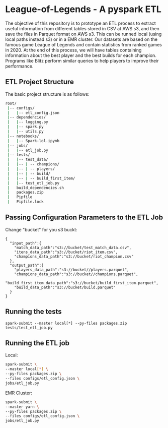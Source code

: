 # League-of-Legends - A pyspark ETL

The objective of this repository is to prototype an ETL process to extract useful information from different tables stored in CSV at AWS s3, and then save the files in Parquet format on AWS s3. This can be runned local (using local paths instead s3) or in a EMR cluster. Our datasets are based on the famous game League of Legends and contain statistics from ranked games in 2020. At the end of this process, we will have tables containing information about the best player and the best builds for each champion. Programs like Blitz perform similar queries to help players to improve their performance.

## ETL Project Structure

The basic project structure is as follows:

```bash
root/
 |-- configs/
 |   |-- etl_config.json
 |-- dependencies/
 |   |-- logging.py
 |   |-- spark.py
 |   |-- utils.py
 |-- notebooks/
 |   |-- Spark-lol.ipynb
 |-- jobs/
 |   |-- etl_job.py
 |-- tests/
 |   |-- test_data/
 |   |-- | -- champions/
 |   |-- | -- players/
 |   |-- | -- build/
 |   |-- | -- build_first_item/
 |   |-- test_etl_job.py
 |   build_dependencies.sh
 |   packages.zip
 |   Pipfile
 |   Pipfile.lock
```

## Passing Configuration Parameters to the ETL Job
Change "bucket" for you s3 buckt:
```
{
  "input_path":{
    "match_data_path":"s3://bucket/test_match_data.csv",
    "itens_data_path":"s3://bucket/riot_item.csv",
    "champions_data_path":"s3://bucket/riot_champion.csv"
  },
  "output_path":{
    "players_data_path":"s3://bucket//players.parquet",
    "champions_data_path":"s3://bucket//champions.parquet",
    "build_first_item_data_path":"s3://bucket/build_first_item.parquet",
    "build_data_path":"s3://bucket/build.parquet"
  }
}
```

## Running the tests
```
spark-submit --master local[*] --py-files packages.zip tests/test_etl_job.py
```

## Running the ETL job

Local:
```bash
spark-submit \
--master local[*] \
--py-files packages.zip \
--files configs/etl_config.json \
jobs/etl_job.py
```

EMR Cluster:
```bash
spark-submit \
--master yarn \
--py-files packages.zip \
--files configs/etl_config.json \
jobs/etl_job.py
```

